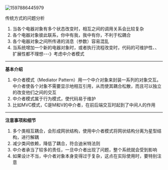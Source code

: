 ![1597886445979](C:\Users\hl2333\AppData\Roaming\Typora\typora-user-images\1597886445979.png)

传统方式的问题分析

1. 当各个电器对象有多个状态改变时，相互之间的调用关系会比较复杂
2. 各个电器对象彼此联系，你中有我，我中有你，不利于松耦合
3. 各个电器对象之间所传递的消息（参数）容易混乱
4. 当系统增加一个新的电器对象时，或者执行流程改变时，代码的可维护性、、扩展性都不理想---》考虑中介者模式

---

**基本介绍**

1. 中介者模式（Mediator Pattern）用一个中介对象来封装一系列的对象交互。中介者使各个对象不需要显示地相互引用，从而使其耦合松散，而且可以独立的改变他们之间的交互
2. 中介者模式属于行为模式，使代码易于维护
3. 比如MVC模式，C是M和V的中介者，在前后端交互时起到了中间人的作用

---

**注意事项和细节**

1. 多个类相互耦合，会形成网状结构，使用中介者模式将网状结构分离为星型结构，进行解耦
2. 减少类间依赖，降低了耦合，符合迪米特法则
3. 中介者承当了较多的责任，一旦中介者出现了问题，整个系统就会受到影响
4. 如果设计不当，中介者对象本身变得过于复杂，这点在实际使用时，要特别注意

